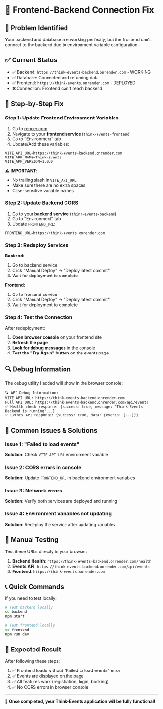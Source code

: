 # 🔧 Frontend-Backend Connection Fix

## 🎯 **Problem Identified**

Your backend and database are working perfectly, but the frontend can't connect to the backend due to environment variable configuration.

## ✅ **Current Status**

- ✅ Backend: `https://think-events-backend.onrender.com` - WORKING
- ✅ Database: Connected and returning data
- ✅ Frontend: `https://think-events.onrender.com` - DEPLOYED
- ❌ Connection: Frontend can't reach backend

## 🚀 **Step-by-Step Fix**

### Step 1: Update Frontend Environment Variables

1. Go to [render.com](https://render.com)
2. Navigate to your **frontend service** (`think-events-frontend`)
3. Go to "Environment" tab
4. Update/Add these variables:

```
VITE_API_URL=https://think-events-backend.onrender.com
VITE_APP_NAME=Think-Events
VITE_APP_VERSION=1.0.0
```

**⚠️ IMPORTANT**: 
- No trailing slash in `VITE_API_URL`
- Make sure there are no extra spaces
- Case-sensitive variable names

### Step 2: Update Backend CORS

1. Go to your **backend service** (`think-events-backend`)
2. Go to "Environment" tab
3. Update `FRONTEND_URL`:

```
FRONTEND_URL=https://think-events.onrender.com
```

### Step 3: Redeploy Services

**Backend:**
1. Go to backend service
2. Click "Manual Deploy" → "Deploy latest commit"
3. Wait for deployment to complete

**Frontend:**
1. Go to frontend service
2. Click "Manual Deploy" → "Deploy latest commit"
3. Wait for deployment to complete

### Step 4: Test the Connection

After redeployment:

1. **Open browser console** on your frontend site
2. **Refresh the page**
3. **Look for debug messages** in the console
4. **Test the "Try Again" button** on the events page

## 🔍 **Debug Information**

The debug utility I added will show in the browser console:

```
🔍 API Debug Information:
VITE_API_URL: https://think-events-backend.onrender.com
Full API URL: https://think-events-backend.onrender.com/api/events
✅ Health check response: {success: true, message: "Think-Events Backend is running"...}
✅ Events API response: {success: true, data: {events: [...]}}
```

## 🚨 **Common Issues & Solutions**

### Issue 1: "Failed to load events"
**Solution**: Check `VITE_API_URL` environment variable

### Issue 2: CORS errors in console
**Solution**: Update `FRONTEND_URL` in backend environment variables

### Issue 3: Network errors
**Solution**: Verify both services are deployed and running

### Issue 4: Environment variables not updating
**Solution**: Redeploy the service after updating variables

## 🧪 **Manual Testing**

Test these URLs directly in your browser:

1. **Backend Health**: `https://think-events-backend.onrender.com/health`
2. **Events API**: `https://think-events-backend.onrender.com/api/events`
3. **Frontend**: `https://think-events.onrender.com`

## 📞 **Quick Commands**

If you need to test locally:

```bash
# Test backend locally
cd backend
npm start

# Test frontend locally
cd frontend
npm run dev
```

## 🎯 **Expected Result**

After following these steps:

1. ✅ Frontend loads without "Failed to load events" error
2. ✅ Events are displayed on the page
3. ✅ All features work (registration, login, booking)
4. ✅ No CORS errors in browser console

---

**🎉 Once completed, your Think-Events application will be fully functional!**
